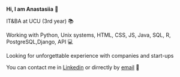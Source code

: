 ### 

<!--
**nastiapetrovych/nastiapetrovych** is a ✨ _special_ ✨ repository because its `README.md` (this file) appears on your GitHub profile.

Here are some ideas to get you started:

- 🔭 I’m currently working on ...
- 🌱 I’m currently learning ...
- 👯 I’m looking to collaborate on ...
- 🤔 I’m looking for help with ...
- 💬 Ask me about ...
- 📫 How to reach me: ...
- 😄 Pronouns: ...
- ⚡ Fun fact: ...
-->

**Hi, I am Anastasiia** :wave:

IT&BA at UCU (3rd year) :books: 

Working with Python, Unix systems, HTML, CSS, JS, Java, SQL, R, PostgreSQL,Django, API :computer:

Looking for unforgettable experience with companies and start-ups

You can contact me in [Linkedin](https://github.com/nastiapetrovych) or dirrectly by [email](mailto:anastasiyapetrovych25@gmail.com) :e-mail:
